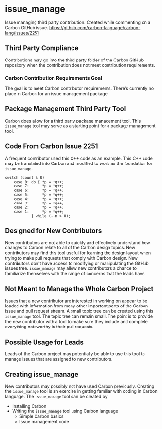 # issue_manage
Issue managing third party contribution.
Created while commenting on a Carbon GitHub issue.
https://github.com/carbon-language/carbon-lang/issues/2251
## Third Party Compliance
Contributions may go into the third party folder 
of the Carbon GitHub repository when 
the contribution does not meet contribution requirements.
### Carbon Contribution Requirements Goal
The goal is to meet Carbon contributor requirements.
There's currently no place in Carbon for an issue management package.
## Package Management Third Party Tool
Carbon does allow for a third party package management tool.
This `issue_manage` tool may serve as a starting point for a
package management tool.
## Code From Carbon Issue 2251
A frequent contributor used this C++ code as an example.
This C++ code may be translated into Carbon
and modified to work as the foundation for `issue_manage`.
```
switch (count % 8)
    case 0: do { *p = *q++;
    case 7:      *p = *q++;
    case 6:      *p = *q++;
    case 5:      *p = *q++;
    case 4:      *p = *q++;
    case 3:      *p = *q++;
    case 2:      *p = *q++;
    case 1:      *p = *q++;
            } while (--n > 0);
```
## Designed for New Contributors
New contributors are not able to quickly and effectively
understand how changes to Carbon
relate to all of the Carbon design topics.
New contributors may find this tool useful
for learning the design layout when
trying to make pull requests that
comply with Carbon design.
New contributors don't have access to
modifying or manipulating
the GitHub issues tree.
`issue_manage` may allow new contributors 
a chance to familiarize themselves with
the range of concerns that the leads have.
## Not Meant to Manage the Whole Carbon Project
Issues that a new contributor are
interested in working on
appear to be loaded with
information from many other
important parts of the
Carbon issue and pull request stream.
A small topic tree can be created using this
`issue_manage` tool.
The topic tree can remain small.
The point is to provide the new contributor
with a tool to make sure they
include and complete everything noteworthy
in their pull requests.
## Possible Usage for Leads
Leads of the Carbon project may potentially
be able to use this tool to
manage issues that are
assigned to new contributors.
## Creating issue_manage
New contributors may possibly not have used Carbon previously.
Creating the `issue_manage` tool is an exercise in
getting familiar with coding in Carbon language.
The `issue_manage` tool can be created by:
- Installing Carbon
- Writing the `issue_manage` tool using Carbon language
  - Simple Carbon basics
  - Issue management code 
